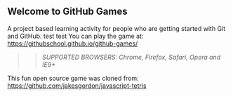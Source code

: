 ## Welcome to GitHub Games

A project based learning activity for people who are getting started with Git and GitHub.
test test
You can play the game at: https://githubschool.github.io/github-games/<mychanges03>

>> _*SUPPORTED BROWSERS*: Chrome, Firefox, Safari, Opera and IE9+_

This fun open source game was cloned from: https://github.com/jakesgordon/javascript-tetris
